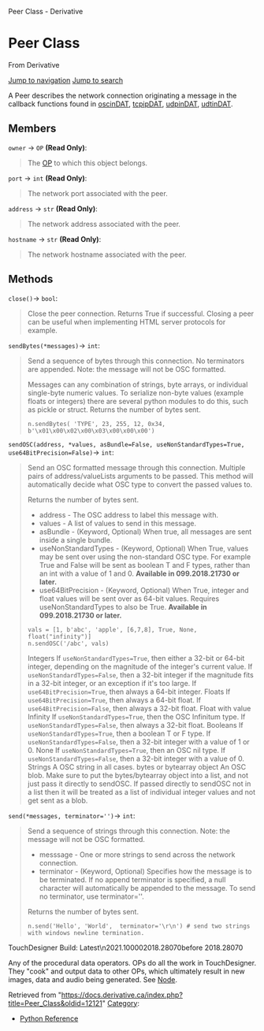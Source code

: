 

Peer Class - Derivative

























# Peer Class

From Derivative



[Jump to navigation](#mw-head)
[Jump to search](#searchInput)

A Peer describes the network connection originating a message in the callback functions found in [oscinDAT](https://docs.derivative.ca/OscinDAT_Class "OscinDAT Class"), [tcpipDAT](https://docs.derivative.ca/TcpipDAT_Class "TcpipDAT Class"), [udpinDAT](https://docs.derivative.ca/UdpinDAT_Class "UdpinDAT Class"), [udtinDAT](https://docs.derivative.ca/UdtinDAT_Class "UdtinDAT Class").

  


## Members

`owner` → `OP` **(Read Only)**:

> The [OP](OP_Class.html "OP Class") to which this object belongs.

`port` → `int` **(Read Only)**:

> The network port associated with the peer.

`address` → `str` **(Read Only)**:

> The network address associated with the peer.

`hostname` → `str` **(Read Only)**:

> The network hostname associated with the peer.

## Methods

`close()`→ `bool`:

> Close the peer connection. Returns True if successful. Closing a peer can be useful when implementing HTML server protocols for example.

`sendBytes(*messages)`→ `int`:

> Send a sequence of bytes through this connection. No terminators are appended. Note: the message will not be OSC formatted.
> 
> Messages can any combination of strings, byte arrays, or individual single-byte numeric values.
> To serialize non-byte values (example floats or integers) there are several python modules to do this, such as pickle or struct.
> Returns the number of bytes sent.
> 
> ```
> n.sendBytes( 'TYPE', 23, 255, 12, 0x34, b'\x01\x00\x02\x00\x03\x00\x00\x00')
> 
> ```

`sendOSC(address, *values, asBundle=False, useNonStandardTypes=True, use64BitPrecision=False)`→ `int`:

> Send an OSC formatted message through this connection. Multiple pairs of address/valueLists arguments to be passed. This method will automatically decide what OSC type to convert the passed values to.
> 
> Returns the number of bytes sent.
> 
> * address - The OSC address to label this message with.
> * values - A list of values to send in this message.
> * asBundle - (Keyword, Optional) When true, all messages are sent inside a single bundle.
> * useNonStandardTypes - (Keyword, Optional) When True, values may be sent over using the non-standard OSC type. For example True and False will be sent as boolean T and F types, rather than an int with a value of 1 and 0. **Available in 099.2018.21730 or later.**
> * use64BitPrecision - (Keyword, Optional) When True, integer and float values will be sent over as 64-bit values. Requires useNonStandardTypes to also be True. **Available in 099.2018.21730 or later.**
> 
> ```
> vals = [1, b'abc', 'apple', [6,7,8], True, None, float("infinity")]
> n.sendOSC('/abc', vals)
> 
> ```
> 
> Integers
> If `useNonStandardTypes=True`, then either a 32-bit or 64-bit integer, depending on the magnitude of the integer's current value.
> If `useNonStandardTypes=False`, then a 32-bit integer if the magnitude fits in a 32-bit integer, or an exception if it's too large.
> If `use64BitPrecision=True`, then always a 64-bit integer.
> Floats
> If `use64BitPrecision=True`, then always a 64-bit float.
> If `use64BitPrecision=False`, then always a 32-bit float.
> Float with value Infinity
> If `useNonStandardTypes=True`, then the OSC Infinitum type.
> If `useNonStandardTypes=False`, then always a 32-bit float.
> Booleans
> If `useNonStandardTypes=True`, then a boolean T or F type.
> If `useNonStandardTypes=False`, then a 32-bit integer with a value of 1 or 0.
> None
> If `useNonStandardTypes=True`, then an OSC nil type.
> If `useNonStandardTypes=False`, then a 32-bit integer with a value of 0.
> Strings
> A OSC string in all cases.
> bytes or bytearray object
> An OSC blob. Make sure to put the bytes/bytearray object into a list, and not just pass it directly to sendOSC. If passed directly to sendOSC not in a list then it will be treated as a list of individual integer values and not get sent as a blob.

`send(*messages, terminator='')`→ `int`:

> Send a sequence of strings through this connection. Note: the message will not be OSC formatted.
> 
> * messsage - One or more strings to send across the network connection.
> * terminator - (Keyword, Optional) Specifies how the message is to be terminated. If no append terminator is specified, a null character will automatically be appended to the message. To send no terminator, use terminator=''.
> 
> Returns the number of bytes sent.
> 
> ```
> n.send('Hello', 'World',  terminator='\r\n') # send two strings with windows newline termination.
> 
> ```

TouchDesigner Build: Latest\n2021.100002018.28070before 2018.28070

Any of the procedural data operators. OPs do all the work in TouchDesigner. They "cook" and output data to other OPs, which ultimately result in new images, data and audio being generated. See [Node](Node.html "Node").







Retrieved from "<https://docs.derivative.ca/index.php?title=Peer_Class&oldid=12121>"
[Category](Special_Categories.html "Special:Categories"):

* [Python Reference](Category_Python_Reference.html "Category:Python Reference")